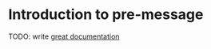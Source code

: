 # Introduction to pre-message

TODO: write [great documentation](http://jacobian.org/writing/what-to-write/)
